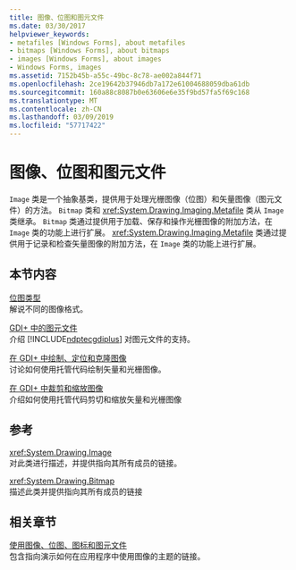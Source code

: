 ```yaml
---
title: 图像、位图和图元文件
ms.date: 03/30/2017
helpviewer_keywords:
- metafiles [Windows Forms], about metafiles
- bitmaps [Windows Forms], about bitmaps
- images [Windows Forms], about images
- Windows Forms, images
ms.assetid: 7152b45b-a55c-49bc-8c78-ae002a844f71
ms.openlocfilehash: 2ce19642b37946db7a172e61004688059dba61db
ms.sourcegitcommit: 160a88c8087b0e63606e6e35f9bd57fa5f69c168
ms.translationtype: MT
ms.contentlocale: zh-CN
ms.lasthandoff: 03/09/2019
ms.locfileid: "57717422"
---
```

# <a name="images-bitmaps-and-metafiles"></a>图像、位图和图元文件

  `Image` 类是一个抽象基类，提供用于处理光栅图像（位图）和矢量图像（图元文件）的方法。 `Bitmap` 类和 <xref:System.Drawing.Imaging.Metafile> 类从 `Image` 类继承。 `Bitmap` 类通过提供用于加载、保存和操作光栅图像的附加方法，在 `Image` 类的功能上进行扩展。 
  <xref:System.Drawing.Imaging.Metafile> 类通过提供用于记录和检查矢量图像的附加方法，在 `Image` 类的功能上进行扩展。  
  
## <a name="in-this-section"></a>本节内容  
 [位图类型](types-of-bitmaps.md)  
 解说不同的图像格式。  
  
 [GDI+ 中的图元文件](metafiles-in-gdi.md)  
 介绍 [!INCLUDE[ndptecgdiplus](../../../../includes/ndptecgdiplus-md.md)] 对图元文件的支持。  
  
 [在 GDI+ 中绘制、定位和克隆图像](drawing-positioning-and-cloning-images-in-gdi.md)  
 讨论如何使用托管代码绘制矢量和光栅图像。  
  
 [在 GDI+ 中裁剪和缩放图像](cropping-and-scaling-images-in-gdi.md)  
 介绍如何使用托管代码剪切和缩放矢量和光栅图像  
  
## <a name="reference"></a>参考  
 <xref:System.Drawing.Image>  
 对此类进行描述，并提供指向其所有成员的链接。  
  
 <xref:System.Drawing.Bitmap>  
 描述此类并提供指向其所有成员的链接  
  
## <a name="related-sections"></a>相关章节  
 [使用图像、位图、图标和图元文件](working-with-images-bitmaps-icons-and-metafiles.md)  
 包含指向演示如何在应用程序中使用图像的主题的链接。

